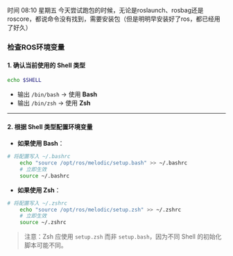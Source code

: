 时间             08:10
星期五
今天尝试跑包的时候，无论是roslaunch、rosbag还是roscore，都说命令没有找到，需要安装包（但是明明早安装好了ros，都已经用了好久）

### 检查ROS环境变量
#### **1. 确认当前使用的 Shell 类型**
```bash
echo $SHELL
```
- 输出 `/bin/bash` → 使用 **Bash**
- 输出 `/bin/zsh` → 使用 **Zsh**
---

#### **2. 根据 Shell 类型配置环境变量**
- **如果使用 Bash**：
```bash
# 将配置写入 ~/.bashrc
    echo "source /opt/ros/melodic/setup.bash" >> ~/.bashrc
    # 立即生效
    source ~/.bashrc
```
- **如果使用 Zsh**：
```bash
# 将配置写入 ~/.zshrc
    echo "source /opt/ros/melodic/setup.zsh" >> ~/.zshrc
    # 立即生效
    source ~/.zshrc
```
> 注意：Zsh 应使用 `setup.zsh` 而非 `setup.bash`，因为不同 Shell 的初始化脚本可能不同。
